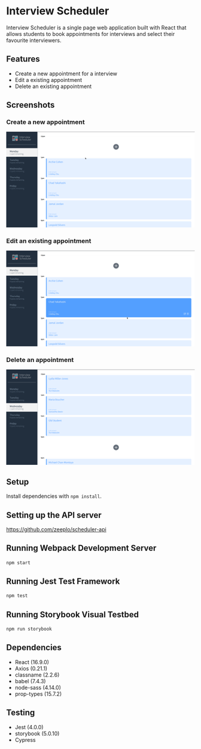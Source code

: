 # Interview Scheduler

Interview Scheduler is a single page web application built with React that allows students to book appointments for interviews and select their favourite interviewers.

## Features

- Create a new appointment for a interview
- Edit a existing appointment
- Delete an existing appointment

## Screenshots

### Create a new appointment

!["Create new appointment"](./screenshots/new_appointment.gif)

### Edit an existing appointment

!["Edit an existing appointment"](./screenshots/edit_appointment.gif)

### Delete an appointment

!["Delete an appointment"](./screenshots/cancel_appointment.gif)

## Setup

Install dependencies with `npm install`.

## Setting up the API server

https://github.com/zeeplo/scheduler-api

## Running Webpack Development Server

```sh
npm start
```

## Running Jest Test Framework

```sh
npm test
```

## Running Storybook Visual Testbed

```sh
npm run storybook
```

## Dependencies

- React (16.9.0)
- Axios (0.21.1)
- classname (2.2.6)
- babel (7.4.3)
- node-sass (4.14.0)
- prop-types (15.7.2)

## Testing

- Jest (4.0.0)
- storybook (5.0.10)
- Cypress
